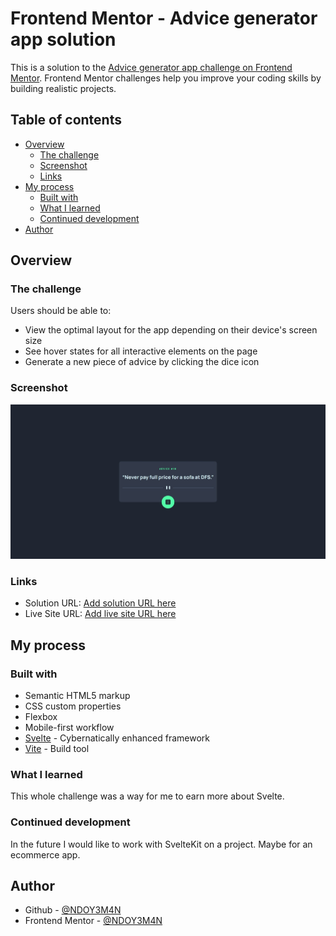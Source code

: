 # Frontend Mentor - Advice generator app solution

This is a solution to the [Advice generator app challenge on Frontend Mentor](https://www.frontendmentor.io/challenges/advice-generator-app-QdUG-13db). Frontend Mentor challenges help you improve your coding skills by building realistic projects.

## Table of contents

- [Overview](#overview)
  - [The challenge](#the-challenge)
  - [Screenshot](#screenshot)
  - [Links](#links)
- [My process](#my-process)
  - [Built with](#built-with)
  - [What I learned](#what-i-learned)
  - [Continued development](#continued-development)
- [Author](#author)

## Overview

### The challenge

Users should be able to:

- View the optimal layout for the app depending on their device's screen size
- See hover states for all interactive elements on the page
- Generate a new piece of advice by clicking the dice icon

### Screenshot

![my-screenshot](./screenshot.jpeg)

### Links

- Solution URL: [Add solution URL here](https://your-solution-url.com)
- Live Site URL: [Add live site URL here](https://your-live-site-url.com)

## My process

### Built with

- Semantic HTML5 markup
- CSS custom properties
- Flexbox
- Mobile-first workflow
- [Svelte](https://svelte.dev/) - Cybernatically enhanced framework
- [Vite](https://vitejs.dev/) - Build tool

### What I learned

This whole challenge was a way for me to earn more about Svelte.

### Continued development

In the future I would like to work with SvelteKit on a project. Maybe for an ecommerce app.

## Author

- Github - [@NDOY3M4N](https://www.github.com/NDOY3M4N)
- Frontend Mentor - [@NDOY3M4N](https://www.frontendmentor.io/profile/NDOY3M4N)
